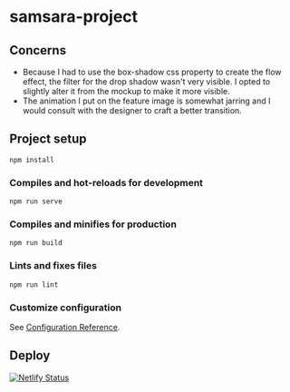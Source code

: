 # samsara-project

## Concerns

- Because I had to use the box-shadow css property to create the flow effect, the filter for the drop shadow wasn't very visible. I opted to slightly alter it from the mockup to make it more visible. 
- The animation I put on the feature image is somewhat jarring and I would consult with the designer to craft a better transition.

## Project setup
```
npm install
```

### Compiles and hot-reloads for development
```
npm run serve
```

### Compiles and minifies for production
```
npm run build
```

### Lints and fixes files
```
npm run lint
```

### Customize configuration
See [Configuration Reference](https://cli.vuejs.org/config/).

## Deploy
[![Netlify Status](https://api.netlify.com/api/v1/badges/e36e523a-73c0-46ab-b55f-cd3b7b3588c2/deploy-status)](https://app.netlify.com/sites/zack-samsara-project/deploys)
